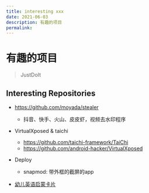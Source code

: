 ```yaml
---
title: interesting xxx
date: 2021-06-03
description: 有趣的项目
permalink:
---
```


# 有趣的项目
> JustDoIt

## Interesting Repositories
- https://github.com/moyada/stealer
    + 抖音、快手、火山、皮皮虾，视频去水印程序

- VirtualXposed & taichi
    + https://github.com/taichi-framework/TaiChi
    + https://github.com/android-hacker/VirtualXposed

- Deploy
    + snapmod: 带外框的截屏的app

- [幼儿英语启蒙卡片](http://www.kizclub.com/whatsnew.htm)